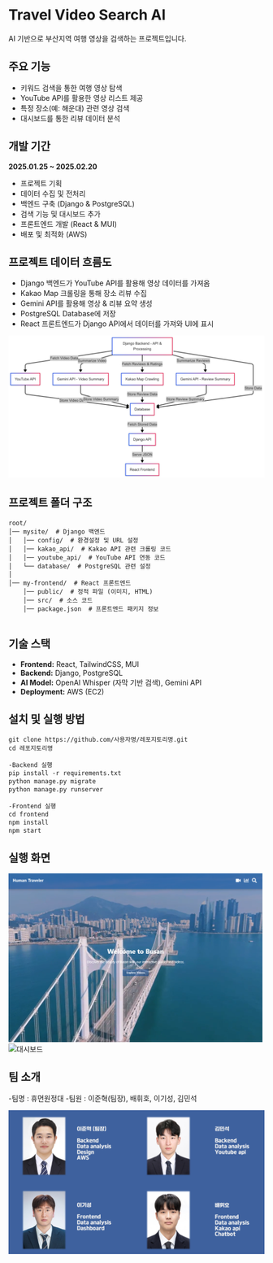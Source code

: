 

# Travel Video Search AI
AI 기반으로 부산지역 여행 영상을 검색하는 프로젝트입니다.

## 주요 기능
- 키워드 검색을 통한 여행 영상 탐색
- YouTube API를 활용한 영상 리스트 제공
- 특정 장소(예: 해운대) 관련 영상 검색
- 대시보드를 통한 리뷰 데이터 분석

## 개발 기간  
**2025.01.25 ~ 2025.02.20**  
- 프로젝트 기획  
- 데이터 수집 및 전처리 
- 백엔드 구축 (Django & PostgreSQL)    
- 검색 기능 및 대시보드 추가
- 프론트엔드 개발 (React & MUI) 
- 배포 및 최적화 (AWS)

## 프로젝트 데이터 흐름도
- Django 백엔드가 YouTube API를 활용해 영상 데이터를 가져옴
- Kakao Map 크롤링을 통해 장소 리뷰 수집
- Gemini API를 활용해 영상 & 리뷰 요약 생성
- PostgreSQL Database에 저장
- React 프론트엔드가 Django API에서 데이터를 가져와 UI에 표시

<img src="데이터흐름도.png" alt="데이터 흐름도" width="600">

## 프로젝트 폴더 구조
```plaintext
root/
│── mysite/  # Django 백엔드
│   │── config/  # 환경설정 및 URL 설정
│   │── kakao_api/  # Kakao API 관련 크롤링 코드
│   │── youtube_api/  # YouTube API 연동 코드
│   └── database/  # PostgreSQL 관련 설정
│
│── my-frontend/  # React 프론트엔드
    │── public/  # 정적 파일 (이미지, HTML)
    │── src/  # 소스 코드
    │── package.json  # 프론트엔드 패키지 정보
    
```

## 기술 스택
- **Frontend:** React, TailwindCSS, MUI
- **Backend:** Django, PostgreSQL
- **AI Model:** OpenAI Whisper (자막 기반 검색), Gemini API
- **Deployment:** AWS (EC2)

## 설치 및 실행 방법
```
git clone https://github.com/사용자명/레포지토리명.git
cd 레포지토리명

-Backend 실행
pip install -r requirements.txt
python manage.py migrate
python manage.py runserver

-Frontend 실행
cd frontend
npm install
npm start
```

## 실행 화면
<img src="시작화면.png" alt="화면" width="500">
<img src="대시보드.png" alt="대시보드" width="500">

## 팀 소개
-팀명 : 휴먼원정대
-팀원 : 이준혁(팀장), 배휘호, 이기성, 김민석


<img src="team.png" alt="팀 소개" width="600">
